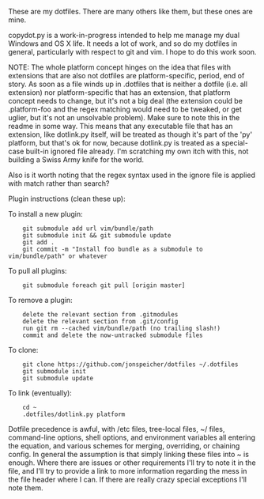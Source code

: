 These are my dotfiles. There are many others like them, but these ones are mine.

copydot.py is a work-in-progress intended to help me manage my dual Windows and OS X
life. It needs a lot of work, and so do my dotfiles in general, particularly with
respect to git and vim. I hope to do this work soon.

NOTE: The whole platform concept hinges on the idea that files with extensions that are also not
dotfiles are platform-specific, period, end of story. As soon as a file winds up in .dotfiles that
is neither a dotfile (i.e. all extension) nor platform-specific that has an extension, that platform
concept needs to change, but it's not a big deal (the extension could be .platform-foo and the regex
matching would need to be tweaked, or get uglier, but it's not an unsolvable problem). Make sure to
note this in the readme in some way. This means that any executable file that has an extension, like
dotlink.py itself, will be treated as though it's part of the 'py' platform, but that's ok for now,
because dotlink.py is treated as a special-case built-in ignored file already. I'm scratching my own
itch with this, not building a Swiss Army knife for the world.

Also is it worth noting that the regex syntax used in the ignore file is applied with match rather
than search?

Plugin instructions (clean these up):

To install a new plugin:

        git submodule add url vim/bundle/path
        git submodule init && git submodule update
        git add .
        git commit -m "Install foo bundle as a submodule to vim/bundle/path" or whatever

To pull all plugins:

        git submodule foreach git pull [origin master]

To remove a plugin:

        delete the relevant section from .gitmodules
        delete the relevant section from .git/config
        run git rm --cached vim/bundle/path (no trailing slash!)
        commit and delete the now-untracked submodule files

To clone:

        git clone https://github.com/jonspeicher/dotfiles ~/.dotfiles
        git submodule init
        git submodule update

To link (eventually):

        cd ~
        .dotfiles/dotlink.py platform

Dotfile precedence is awful, with /etc files, tree-local files, ~/ files, command-line options,
shell options, and environment variables all entering the equation, and various schemes for merging,
overriding, or chaining config. In general the assumption is that simply linking these files into
~ is enough. Where there are issues or other requirements I'll try to note it in the file, and I'll
try to provide a link to more information regarding the mess in the file header where I can. If
there are really crazy special exceptions I'll note them.
